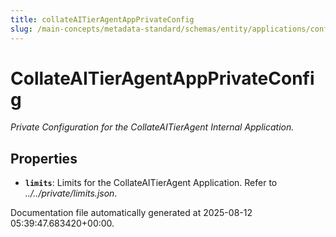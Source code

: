 ```yaml
---
title: collateAITierAgentAppPrivateConfig
slug: /main-concepts/metadata-standard/schemas/entity/applications/configuration/private/internal/collateaitieragentappprivateconfig
---
```


# CollateAITierAgentAppPrivateConfig

*Private Configuration for the CollateAITierAgent Internal Application.*

## Properties

- **`limits`**: Limits for the CollateAITierAgent Application. Refer to *../../private/limits.json*.


Documentation file automatically generated at 2025-08-12 05:39:47.683420+00:00.
